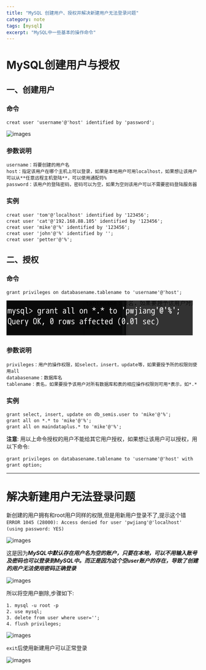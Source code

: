 ```yaml
---
title: "MySQL 创建用户、授权并解决新建用户无法登录问题"
category: note
tags: [mysql]
excerpt: "MySQL中一些基本的操作命令"
---
```


# MySQL创建用户与授权

## 一、创建用户

### 命令

```
creat user 'username'@'host' identified by 'password';
```
![images](/images/posts/201812/lADPDgQ9qY_vXnjMhs0E2g_1242_134.png)

### 参数说明

```
username：将要创建的用户名
host：指定该用户在哪个主机上可以登录，如果是本地用户可用localhost，如果想让该用户可以从**任意远程主机登陆**，可以使用通配符%
password：该用户的登陆密码，密码可以为空，如果为空则该用户可以不需要密码登陆服务器
```

### 实例

```
creat user 'tom'@'localhost' identified by '123456';
creat user 'cat'@'192.168.88.105' identified by '123456';
creat user 'mike'@'%' identified by '123456';
creat user 'john'@'%' identified by '';
creat user 'petter'@'%';
```

## 二、授权

### 命令

```
grant privileges on databasename.tablename to 'username'@'host';
```
![images](/images/posts/201812/lALPDgQ9qY_x5s9bzQHm_486_91.png)

### 参数说明

```
privileges：用户的操作权限，如select，insert，update等，如果要授予所的权限则使用all
databasename：数据库名
tablename：表名，如果要授予该用户对所有数据库和表的相应操作权限则可用*表示，如*.*
```

### 实例

```
grant select, insert, update on db_semis.user to 'mike'@'%';
grant all on *.* to 'mike'@'%';
grant all on maindataplus.* to 'mike'@'%';
```

__注意__: 用以上命令授权的用户不能给其它用户授权，如果想让该用户可以授权，用以下命令:

```
grant privileges on databasename.tablename to 'username'@'host' with grant option;
```
---

# 解决新建用户无法登录问题

新创建的用户拥有和root用户同样的权限,但是用新用户登录不了,提示这个错
```ERROR 1045 (28000): Access denied for user 'pwjiang'@'localhost' (using password: YES)```

![images](/images/posts/201812/lALPDgQ9qY_qE05azQPK_970_90.png)

这是因为***MySQL中默认存在用户名为空的账户，只要在本地，可以不用输入账号及密码也可以登录到MySQL中。而正是因为这个空user账户的存在，导致了创建的用户无法使用密码正确登录***

![images](/images/posts/201812/lALPDgQ9qY_1fgLNAXjNA0g_840_376.png)

所以将空用户删除,步骤如下:
```
1. mysql -u root -p 
2. use mysql;
3. delete from user where user='';
4. flush privileges;
```

![images](/images/posts/201812/lALPDgQ9qY_6W2zNAzzNA1E_849_828.png)

`exit`后使用新建用户可以正常登录

![images](/images/posts/201812/lALPDgQ9qZADYSLNAXvNA2I_866_379.png)



